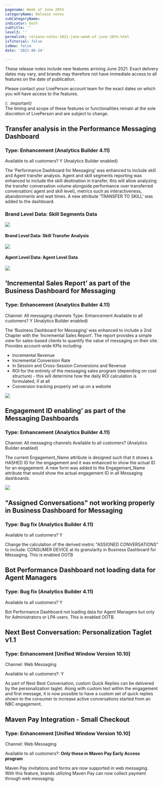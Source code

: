 ```yaml
---
pagename: Week of June 28th
categoryName: Release notes
subCategoryName: 
indicator: both
subtitle: ''
level3: ''
permalink: release-notes-2021-june-week-of-june-28th.html
isTutorial: false
isNew: false
date: '2021-06-24'

---
```


These release notes include new features arriving June 2021. Exact delivery dates may vary, and brands may therefore not have immediate access to all features on the date of publication.

Please contact your LivePerson account team for the exact dates on which you will have access to the features.

{: .important}  
The timing and scope of these features or functionalities remain at the sole discretion of LivePerson and are subject to change.

## Transfer analysis in the Performance Messaging Dashboard
### Type: Enhancement (Analytics Builder 4.11)

Available to all customers? Y (Analytics Builder enabled) 

The ‘Performance Dashboard for Messaging’ was enhanced to include skill and Agent transfer analysis.
Agent and skill segments reporting was enhanced to include the skill destination in transfer, this will allow analyzing the transfer conversation volume alongside performance over transferred conversation( agent and skill level), metrics such as interactiveness, abandonments and wait times.
A new attribute ‘TRANSFER TO SKILL’ was added to the dashboard.

### Brand Level Data: Skill Segments Data
![](img/AB4.11-RN-1.png)

#### Brand Level Data: Skill Transfer Analysis

![](img/AB4.11-RN-2.png)

#### Agent Level Data: Agent Level Data

![](img/AB4.11-RN-3.png)
 
## 'Incremental Sales Report’ as part of the Business Dashboard for Messaging
### Type: Enhancement (Analytics Builder 4.11)

Channel: All messaging channels
Type: Enhancement
Available to all customers? Y (Analytics Builder enabled) 

The ‘Business Dashboard for Messaging’ was enhanced to include a 2nd Chapter with the ‘Incremental Sales Report’.
The report provides a simple view for sales-based clients to quantify the value of messaging on their site.
Provides account-wide KPIs including:
* Incremental Revenue
* Incremental Conversion Rate
* In Session and Cross-Session Conversions and Revenue
* ROI for the entirety of the messaging sales program (depending on cost structure) - this will determine how the daily ROI calculation is formulated, if at all
* Conversion tracking properly set up on a website

![](img/AB4.11-RN-4.png)

## Engagement ID enabling’ as part of the Messaging Dashboards
### Type: Enhancement (Analytics Builder 4.11)

Channel: All messaging channels
Available to all customers? (Analytics Builder enabled) 

The current Engagement_Name attribute is designed such that it shows a HASHED ID for the engagement and it was enhanced to show the actual ID for an engagement. 
A new form was added to the Engagemant_Name attribute that would show the actual engagement ID in all Messaging dashboards.

![](img/AB4.11-RN-5.png)

## "Assigned Conversations" not working properly in Business Dashboard for Messaging 
### Type: Bug fix (Analytics Builder 4.11)

Available to all customers? Y

Change the calculation of the derived metric "ASSIGNED CONVERSATIONS" to include: CONSUMER DEVICE at its granularity in Business Dashboard for Messaging. This is 
enabled OOTB

## Bot Performance Dashboard not loading data for Agent Managers 
### Type: Bug fix (Analytics Builder 4.11)

Available to all customers? Y

Bot Performance Dashboard not loading data for Agent Managers but only for Administrators or LPA users. This is 
enabled OOTB.

## Next Best Conversation: Personalization Taglet v1.1
### Type: Enhancement [Unified Window Version 10.10]

Channel: Web Messaging

Available to all customers?: Y

As part of Next Best Conversation, custom Quick Replies can be delivered by the personalization taglet. Along with custom text within the engagement and first message, it is now possible to have a custom set of quick replies shown to the consumer to increase active conversations started from an NBC engagement.

## Maven Pay Integration - Small Checkout
### Type: Enhancement [Unified Window Version 10.10]

Channel: Web Messaging

Available to all customers?: **Only those in Maven Pay Early Access program**

Maven Pay invitations and forms are now supported in web messaging. With this feature, brands utilizing Maven Pay can now collect payment through web messaging.
